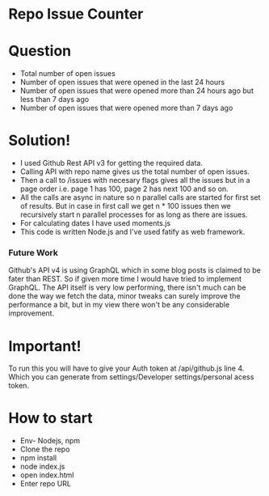 # Repo Issue Counter

# Question
- Total number of open issues
- Number of open issues that were opened in the last 24 hours
- Number of open issues that were opened more than 24 hours ago but less than 7 days ago
- Number of open issues that were opened more than 7 days ago 

# Solution!

  - I used Github Rest API v3 for getting the required data.
  - Calling API with repo name gives us the total number of open issues.
  - Then a call to /issues with necesary flags gives all the issues but in a page order i.e.  page 1 has 100, page 2 has next 100 and so on.
  - All the calls are async in nature so n parallel calls are started for first set of results. But in case in first call we get n * 100 issues then we recursively start n parallel processes for as long as there are issues.
  - For calculating dates I have used moments.js
  - This code is written Node.js and I've used fatify as web framework.

### Future Work
Github's API v4 is using GraphQL which in some blog posts is claimed to be fater than REST. So if given more time I would have tried to implement GraphQL.
The API itself is very low performing, there isn't much can be done the way we fetch the data, minor tweaks can surely improve the performance a bit, but in my view there won't be any considerable improvement. 

# Important!
To run this you will have to give your Auth token at /api/github.js line 4. Which you can generate from settings/Developer settings/personal acess token.

# How to start
  - Env- Nodejs, npm
  - Clone the repo
  - npm install
  - node index.js
  - open index.html
  - Enter repo URL